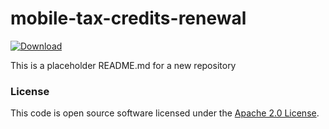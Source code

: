
# mobile-tax-credits-renewal

 [ ![Download](https://api.bintray.com/packages/hmrc/releases/mobile-tax-credits-renewal/images/download.svg) ](https://bintray.com/hmrc/releases/mobile-tax-credits-renewal/_latestVersion)

This is a placeholder README.md for a new repository

### License

This code is open source software licensed under the [Apache 2.0 License]("http://www.apache.org/licenses/LICENSE-2.0.html").

